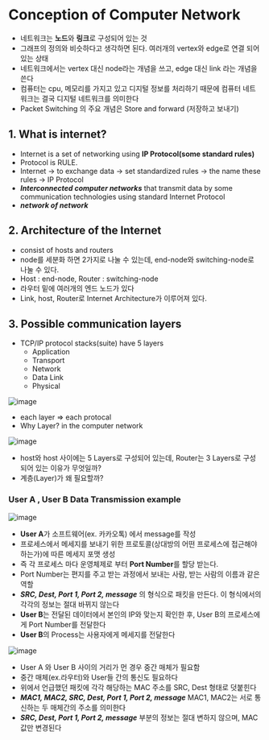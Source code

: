 # Conception of Computer Network
* 네트워크는 **노드**와 **링크**로 구성되어 있는 것
* 그래프의 정의와 비슷하다고 생각하면 된다. 여러개의 vertex와 edge로 연결 되어있는 상태
* 네트워크에서는 vertex 대신 node라는 개념을 쓰고, edge 대신 link 라는 개념을 쓴다
* 컴퓨터는 cpu, 메모리를 가지고 있고 디지털 정보를 처리하기 때문에 컴퓨터 네트워크는 결국 디지털 네트워크를 의미한다
* Packet Switching 의 주요 개념은 Store and forward (저장하고 보내기)

## 1. What is internet?
* Internet is a set of networking using **IP Protocol(some standard rules)**
* Protocol is RULE.
* Internet -> to exchange data -> set standardized rules -> the name these rules -> IP Protocol
* ***Interconnected computer networks*** that transmit data by some communication technologies using standard Internet Protocol
* ***network of network***

## 2. Architecture of the Internet
* consist of hosts and routers
* node를 세분화 하면 2가지로 나눌 수 있는데, end-node와 switching-node로 나눌 수 있다. 
* Host : end-node, Router : switching-node
* 라우터 밑에 여러개의 엔드 노드가 있다
* Link, host, Router로 Internet Architecture가 이루어져 있다.


## 3. Possible communication layers
* TCP/IP protocol stacks(suite) have 5 layers
  * Application
  * Transport
  * Network
  * Data Link
  * Physical


![image](https://user-images.githubusercontent.com/68818952/132167524-97b2127d-5cb7-49c5-bff7-3bd10f35d5df.png)
* each layer => each protocal
* Why Layer? in the computer network


![image](https://user-images.githubusercontent.com/68818952/132171071-07c4c2d0-cee9-41cd-ae52-dbd786442ba8.png)

* host와 host 사이에는 5 Layers로 구성되어 있는데, Router는 3 Layers로 구성되어 있는 이유가 무엇일까?
* 계층(Layer)가 왜 필요할까?



### User A , User B Data Transmission example
![image](https://user-images.githubusercontent.com/68818952/132323077-c71e5177-dd49-4763-aac5-b4f86e923ec4.png)

* **User A**가 소프트웨어(ex. 카카오톡) 에서 message를 작성
* 프로세스에서 메세지를 보내기 위한 프로토콜(상대방의 어떤 프로세스에 접근해야하는가)에 따른 메세지 포맷 생성
* 즉 각 프로세스 마다 운영체제로 부터 **Port Number**를 할당 받는다.
* Port Number는 편지를 주고 받는 과정에서 보내는 사람, 받는 사람의 이름과 같은 역할
* ***SRC, Dest, Port 1, Port 2, message*** 의 형식으로 패킷을 만든다. 이 형식에서의 각각의 정보는 절대 바뀌지 않는다
* **User B**는 전달된 데이터에서 본인의 IP와 맞는지 확인한 후, User B의 프로세스에게 Port Number를 전달한다
* **User B**의 Process는 사용자에게 메세지를 전달한다


![image](https://user-images.githubusercontent.com/68818952/132320961-615aac17-a850-418b-bece-3c0271a17aab.png)

* User A 와 User B 사이의 거리가 먼 경우 중간 매체가 필요함
* 중간 매체(ex.라우터)와 User들 간의 통신도 필요하다
* 위에서 언급했던 패킷에 각각 해당하는 MAC 주소를 SRC, Dest 형태로 덧붙힌다
* ***MAC1, MAC2, SRC, Dest, Port 1, Port 2, message*** MAC1, MAC2는 서로 통신하는 두 매체간의 주소를 의미한다
*  ***SRC, Dest, Port 1, Port 2, message*** 부분의 정보는 절대 변하지 않으며, MAC값만 변경된다




